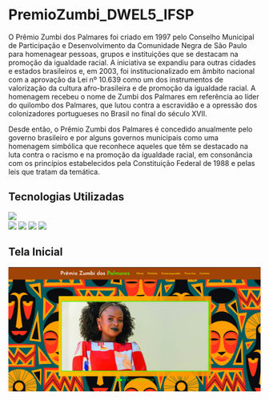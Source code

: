 # PremioZumbi_DWEL5_IFSP

O Prêmio Zumbi dos Palmares foi criado em 1997 pelo Conselho Municipal de Participação e Desenvolvimento da Comunidade Negra de São Paulo 
para homenagear pessoas, grupos e instituições que se destacam na promoção da igualdade racial. A iniciativa se expandiu para outras cidades
e estados brasileiros e, em 2003, foi institucionalizado em âmbito nacional com a aprovação da Lei nº 10.639 como um dos instrumentos de 
valorização da cultura afro-brasileira e de promoção da igualdade racial. 
A homenagem recebeu o nome de Zumbi dos Palmares em referência ao líder do quilombo dos Palmares, que lutou contra a escravidão e a opressão 
dos colonizadores portugueses no Brasil no final do século XVII.

Desde então, o Prêmio Zumbi dos Palmares é concedido anualmente pelo governo brasileiro e por alguns governos municipais como uma homenagem simbólica 
que reconhece aqueles que têm se destacado na luta contra o racismo e na promoção da igualdade racial, em consonância com os princípios estabelecidos 
pela Constituição Federal de 1988 e pelas leis que tratam da temática.

## Tecnologias Utilizadas

[<img src="https://img.shields.io/badge/VSCode-0078D4?style=for-the-badge&logo=visual%20studio%20code&logoColor=white" />](https://code.visualstudio.com/)  
[<img src="https://img.shields.io/badge/HTML5-E34F26?style=for-the-badge&logo=html5&logoColor=white" />](https://html.spec.whatwg.org/multipage/) 
[<img src="https://img.shields.io/badge/CSS3-1572B6?style=for-the-badge&logo=css3&logoColor=white" />](https://www.w3.org/Style/CSS/Overview.en.html) 
[<img src="https://img.shields.io/badge/JavaScript-323330?style=for-the-badge&logo=javascript&logoColor=F7DF1E" />](https://www.javascript.com/) 
[<img src="https://img.shields.io/badge/jQuery-0769AD?style=for-the-badge&logo=jquery&logoColor=white" />](https://jquery.com/) 


## Tela Inicial

<img src="https://github.com/LucasEPaduam/PremioZumbi/blob/main/Projeto_DesenvolvimentoWebI/Imagens/telaInicial.PNG?raw=true">

